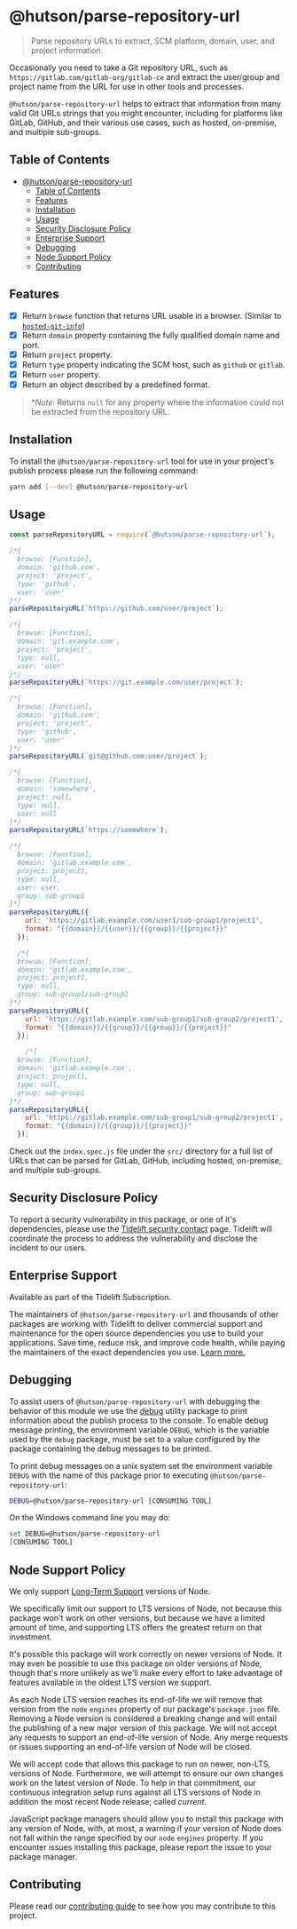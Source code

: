# @hutson/parse-repository-url

> Parse repository URLs to extract, SCM platform, domain, user, and project information.

Occasionally you need to take a Git repository URL, such as `https://gitlab.com/gitlab-org/gitlab-ce` and extract the user/group and project name from the URL for use in other tools and processes.

`@hutson/parse-repository-url` helps to extract that information from many valid Git URLs strings that you might encounter, including for platforms like GitLab, GitHub, and their various use cases, such as hosted, on-premise, and multiple sub-groups.

## Table of Contents
<!-- START doctoc generated TOC please keep comment here to allow auto update -->
<!-- DON'T EDIT THIS SECTION, INSTEAD RE-RUN doctoc TO UPDATE -->


- [@hutson/parse-repository-url](#hutsonparse-repository-url)
  - [Table of Contents](#table-of-contents)
  - [Features](#features)
  - [Installation](#installation)
  - [Usage](#usage)
  - [Security Disclosure Policy](#security-disclosure-policy)
  - [Enterprise Support](#enterprise-support)
  - [Debugging](#debugging)
  - [Node Support Policy](#node-support-policy)
  - [Contributing](#contributing)

<!-- END doctoc generated TOC please keep comment here to allow auto update -->

## Features

* [x] Return `browse` function that returns URL usable in a browser. (Similar to [`hosted-git-info`](https://github.com/npm/hosted-git-info/blob/5d2cc4a8c93012387a86a0afa1384ccf7ac31084/README.md#methods))
* [x] Return `domain` property containing the fully qualified domain name and port.
* [x] Return `project` property.
* [x] Return `type` property indicating the SCM host, such as `github` or `gitlab`.
* [x] Return `user` property.
* [x] Return an object described by a predefined format.

> **Note:* Returns `null` for any property where the information could not be extracted from the repository URL.

## Installation

To install the `@hutson/parse-repository-url` tool for use in your project's publish process please run the following command:

```bash
yarn add [--dev] @hutson/parse-repository-url
```

## Usage

```javascript
const parseRepositoryURL = require(`@hutson/parse-repository-url`);

/*{
  browse: [Function],
  domain: 'github.com',
  project: 'project',
  type: 'github',
  user: 'user'
}*/
parseRepositoryURL(`https://github.com/user/project`);

/*{
  browse: [Function],
  domain: 'git.example.com',
  project: 'project',
  type: null,
  user: 'user'
}*/
parseRepositoryURL(`https://git.example.com/user/project`);

/*{
  browse: [Function],
  domain: 'github.com',
  project: 'project',
  type: 'github',
  user: 'user'
}*/
parseRepositoryURL(`git@github.com:user/project`);

/*{
  browse: [Function],
  domain: 'somewhere',
  project: null,
  type: null,
  user: null
}*/
parseRepositoryURL(`https://somewhere`);

/*{
  browse: [Function],
  domain: 'gitlab.example.com',
  project: project1,
  type: null,
  user: user,
  group: sub-group1
}*/
parseRepositoryURL({
    url: 'https://gitlab.example.com/user1/sub-group1/project1',
    format: "{{domain}}/{{user}}/{{group}}/{{project}}"
  });

  /*{
  browse: [Function],
  domain: 'gitlab.example.com',
  project: project1,
  type: null,
  group: sub-group1/sub-group2
}*/
parseRepositoryURL({
    url: 'https://gitlab.example.com/sub-group1/sub-group2/project1',
    format: "{{domain}}/{{group}}/{{group}}/{{project}}"
  });

    /*{
  browse: [Function],
  domain: 'gitlab.example.com',
  project: project1,
  type: null,
  group: sub-group1
}*/
parseRepositoryURL({
    url: 'https://gitlab.example.com/sub-group1/sub-group2/project1',
    format: "{{domain}}/{{group}}/{{project}}"
  });
```

Check out the `index.spec.js` file under the `src/` directory for a full list of URLs that can be parsed for GitLab, GitHub, including hosted, on-premise, and multiple sub-groups.

## Security Disclosure Policy

To report a security vulnerability in this package, or one of it's dependencies, please use the [Tidelift security contact](https://tidelift.com/security) page. Tidelift will coordinate the process to address the vulnerability and disclose the incident to our users.

## Enterprise Support

Available as part of the Tidelift Subscription.

The maintainers of `@hutson/parse-repository-url` and thousands of other packages are working with Tidelift to deliver commercial support and maintenance for the open source dependencies you use to build your applications. Save time, reduce risk, and improve code health, while paying the maintainers of the exact dependencies you use. [Learn more.](https://tidelift.com/subscription/pkg/npm-hutson-parse-repository-url?utm_source=npm-hutson-parse-repository-url&utm_medium=referral&utm_campaign=enterprise)

## Debugging

To assist users of `@hutson/parse-repository-url` with debugging the behavior of this module we use the [debug](https://www.npmjs.com/package/debug) utility package to print information about the publish process to the console. To enable debug message printing, the environment variable `DEBUG`, which is the variable used by the `debug` package, must be set to a value configured by the package containing the debug messages to be printed.

To print debug messages on a unix system set the environment variable `DEBUG` with the name of this package prior to executing `@hutson/parse-repository-url`:

```bash
DEBUG=@hutson/parse-repository-url [CONSUMING TOOL]
```

On the Windows command line you may do:

```bash
set DEBUG=@hutson/parse-repository-url
[CONSUMING TOOL]
```

## Node Support Policy

We only support [Long-Term Support](https://github.com/nodejs/LTS) versions of Node.

We specifically limit our support to LTS versions of Node, not because this package won't work on other versions, but because we have a limited amount of time, and supporting LTS offers the greatest return on that investment.

It's possible this package will work correctly on newer versions of Node. It may even be possible to use this package on older versions of Node, though that's more unlikely as we'll make every effort to take advantage of features available in the oldest LTS version we support.

As each Node LTS version reaches its end-of-life we will remove that version from the `node` `engines` property of our package's `package.json` file. Removing a Node version is considered a breaking change and will entail the publishing of a new major version of this package. We will not accept any requests to support an end-of-life version of Node. Any merge requests or issues supporting an end-of-life version of Node will be closed.

We will accept code that allows this package to run on newer, non-LTS, versions of Node. Furthermore, we will attempt to ensure our own changes work on the latest version of Node. To help in that commitment, our continuous integration setup runs against all LTS versions of Node in addition the most recent Node release; called _current_.

JavaScript package managers should allow you to install this package with any version of Node, with, at most, a warning if your version of Node does not fall within the range specified by our `node` `engines` property. If you encounter issues installing this package, please report the issue to your package manager.

## Contributing

Please read our [contributing guide](https://github.com/hyper-expanse/parse-repository-url/blob/master/contributing.md) to see how you may contribute to this project.
